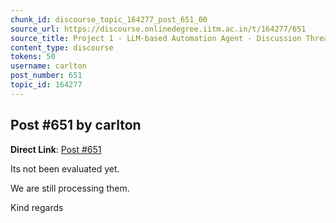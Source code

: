 ```yaml
---
chunk_id: discourse_topic_164277_post_651_00
source_url: https://discourse.onlinedegree.iitm.ac.in/t/164277/651
source_title: Project 1 - LLM-based Automation Agent - Discussion Thread [TDS Jan 2025]
content_type: discourse
tokens: 50
username: carlton
post_number: 651
topic_id: 164277
---
```


## Post #651 by carlton

**Direct Link**: [Post #651](https://discourse.onlinedegree.iitm.ac.in/t/164277/651)

Its not been evaluated yet.

We are still processing them.

Kind regards
